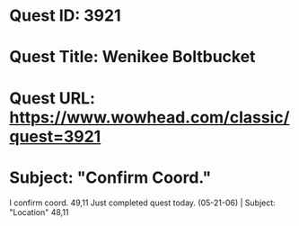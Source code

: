 # Quest ID: 3921
# Quest Title: Wenikee Boltbucket
# Quest URL: https://www.wowhead.com/classic/quest=3921
# Subject: "Confirm Coord."
I confirm coord. 49,11
Just completed quest today. (05-21-06) | Subject: "Location"
48,11